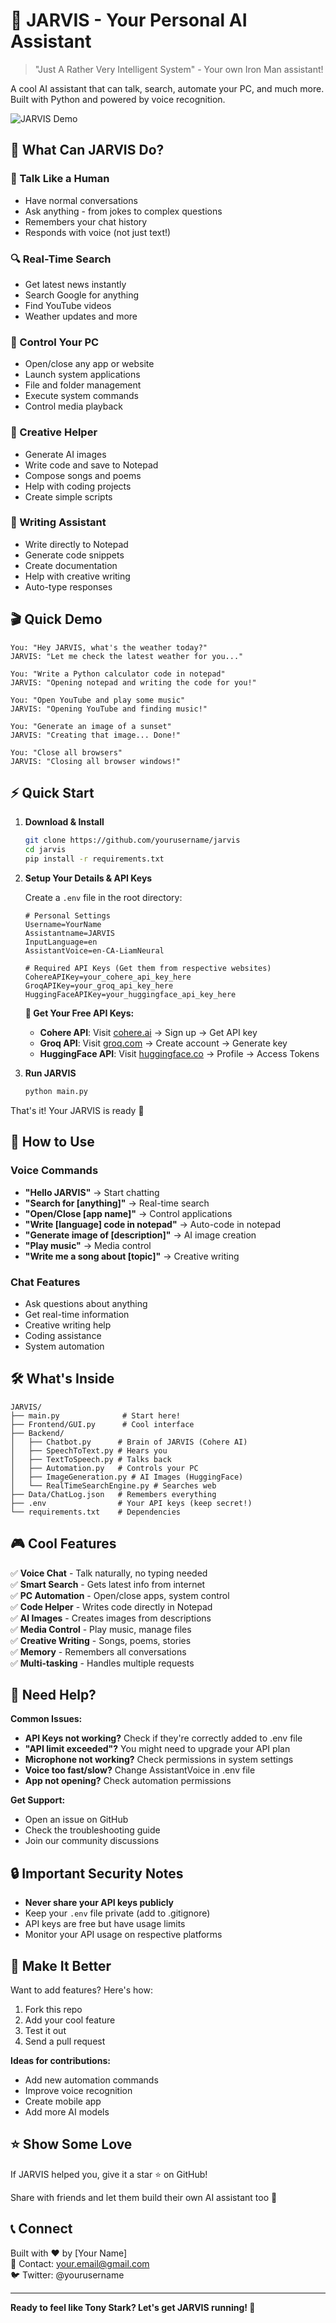 # 🚀 JARVIS - Your Personal AI Assistant

> "Just A Rather Very Intelligent System" - Your own Iron Man assistant!

A cool AI assistant that can talk, search, automate your PC, and much more. Built with Python and powered by voice recognition.

![JARVIS Demo](https://via.placeholder.com/800x400/0ea5e9/ffffff?text=JARVIS+AI+Assistant)

## 🎯 What Can JARVIS Do?

### 💬 Talk Like a Human
- Have normal conversations
- Ask anything - from jokes to complex questions
- Remembers your chat history
- Responds with voice (not just text!)

### 🔍 Real-Time Search
- Get latest news instantly
- Search Google for anything
- Find YouTube videos
- Weather updates and more

### 🤖 Control Your PC
- Open/close any app or website
- Launch system applications
- File and folder management
- Execute system commands
- Control media playback

### 🎨 Creative Helper
- Generate AI images
- Write code and save to Notepad
- Compose songs and poems
- Help with coding projects
- Create simple scripts

### 📝 Writing Assistant
- Write directly to Notepad
- Generate code snippets
- Create documentation
- Help with creative writing
- Auto-type responses

## 🎬 Quick Demo

```
You: "Hey JARVIS, what's the weather today?"
JARVIS: "Let me check the latest weather for you..."

You: "Write a Python calculator code in notepad"
JARVIS: "Opening notepad and writing the code for you!"

You: "Open YouTube and play some music"
JARVIS: "Opening YouTube and finding music!"

You: "Generate an image of a sunset"
JARVIS: "Creating that image... Done!"

You: "Close all browsers"
JARVIS: "Closing all browser windows!"
```

## ⚡ Quick Start

1. **Download & Install**
   ```bash
   git clone https://github.com/yourusername/jarvis
   cd jarvis
   pip install -r requirements.txt
   ```

2. **Setup Your Details & API Keys**
   
   Create a `.env` file in the root directory:
   ```env
   # Personal Settings
   Username=YourName
   Assistantname=JARVIS
   InputLanguage=en
   AssistantVoice=en-CA-LiamNeural
   
   # Required API Keys (Get them from respective websites)
   CohereAPIKey=your_cohere_api_key_here
   GroqAPIKey=your_groq_api_key_here
   HuggingFaceAPIKey=your_huggingface_api_key_here
   ```

   **🔑 Get Your Free API Keys:**
   - **Cohere API**: Visit [cohere.ai](https://cohere.ai) → Sign up → Get API key
   - **Groq API**: Visit [groq.com](https://groq.com) → Create account → Generate key  
   - **HuggingFace API**: Visit [huggingface.co](https://huggingface.co) → Profile → Access Tokens

3. **Run JARVIS**
   ```bash
   python main.py
   ```

That's it! Your JARVIS is ready 🎉

## 📱 How to Use

### Voice Commands
- **"Hello JARVIS"** → Start chatting
- **"Search for [anything]"** → Real-time search  
- **"Open/Close [app name]"** → Control applications
- **"Write [language] code in notepad"** → Auto-code in notepad
- **"Generate image of [description]"** → AI image creation
- **"Play music"** → Media control
- **"Write me a song about [topic]"** → Creative writing

### Chat Features
- Ask questions about anything
- Get real-time information
- Creative writing help
- Coding assistance
- System automation

## 🛠️ What's Inside

```
JARVIS/
├── main.py              # Start here!
├── Frontend/GUI.py      # Cool interface
├── Backend/
│   ├── Chatbot.py      # Brain of JARVIS (Cohere AI)
│   ├── SpeechToText.py # Hears you
│   ├── TextToSpeech.py # Talks back
│   ├── Automation.py   # Controls your PC
│   ├── ImageGeneration.py # AI Images (HuggingFace)
│   └── RealTimeSearchEngine.py # Searches web
├── Data/ChatLog.json   # Remembers everything
├── .env                # Your API keys (keep secret!)
└── requirements.txt    # Dependencies
```

## 🎮 Cool Features

✅ **Voice Chat** - Talk naturally, no typing needed  
✅ **Smart Search** - Gets latest info from internet  
✅ **PC Automation** - Open/close apps, system control  
✅ **Code Helper** - Writes code directly in Notepad  
✅ **AI Images** - Creates images from descriptions  
✅ **Media Control** - Play music, manage files  
✅ **Creative Writing** - Songs, poems, stories  
✅ **Memory** - Remembers all conversations  
✅ **Multi-tasking** - Handles multiple requests  

## 🐛 Need Help?

**Common Issues:**
- **API Keys not working?** Check if they're correctly added to .env file
- **"API limit exceeded"?** You might need to upgrade your API plan
- **Microphone not working?** Check permissions in system settings
- **Voice too fast/slow?** Change AssistantVoice in .env file
- **App not opening?** Check automation permissions

**Get Support:**
- Open an issue on GitHub
- Check the troubleshooting guide
- Join our community discussions

## 🔒 Important Security Notes

- **Never share your API keys publicly**
- Keep your `.env` file private (add to .gitignore)
- API keys are free but have usage limits
- Monitor your API usage on respective platforms

## 🚀 Make It Better

Want to add features? Here's how:
1. Fork this repo
2. Add your cool feature
3. Test it out
4. Send a pull request

**Ideas for contributions:**
- Add new automation commands
- Improve voice recognition
- Create mobile app
- Add more AI models

## ⭐ Show Some Love

If JARVIS helped you, give it a star ⭐ on GitHub!

Share with friends and let them build their own AI assistant too 🚀

## 📞 Connect

Built with ❤️ by [Your Name]  
📧 Contact: your.email@gmail.com  
🐦 Twitter: @yourusername  

---

**Ready to feel like Tony Stark? Let's get JARVIS running! 🦾**
